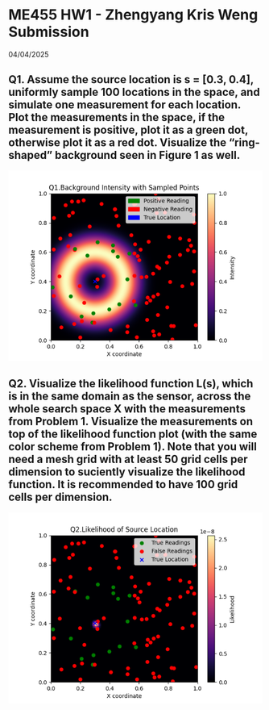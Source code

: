 # ME455 HW1 - Zhengyang Kris Weng Submission
04/04/2025

## Q1. Assume the source location is s = [0.3, 0.4], uniformly sample 100 locations in the space, and simulate one measurement for each location. Plot the measurements in the space, if the measurement is positive, plot it as a green dot, otherwise plot it as a red dot. Visualize the “ring-shaped” background seen in Figure 1 as well.   
![q1](Q1.png)

## Q2. Visualize the likelihood function L(s), which is in the same domain as the sensor, across the whole search space X with the measurements from Problem 1. Visualize the measurements on top of the likelihood function plot (with the same color scheme from Problem 1). Note that you will need a mesh grid with at least 50 grid cells per dimension to suciently visualize the likelihood function. It is recommended to have 100 grid cells per dimension.
![q2](Q2.png)